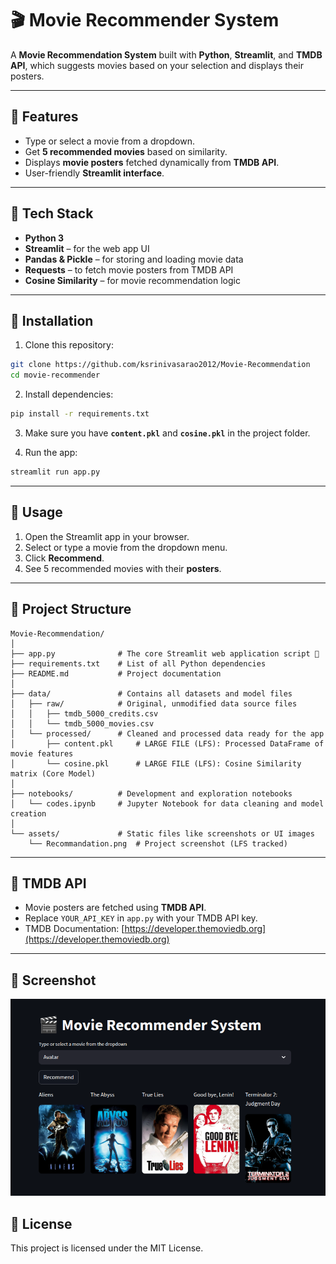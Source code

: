 # 🎬 Movie Recommender System

A **Movie Recommendation System** built with **Python**, **Streamlit**, and **TMDB API**, which suggests movies based on your selection and displays their posters.  

---

## 🔹 Features
- Type or select a movie from a dropdown.
- Get **5 recommended movies** based on similarity.
- Displays **movie posters** fetched dynamically from **TMDB API**.
- User-friendly **Streamlit interface**.

---

## 🔹 Tech Stack
- **Python 3**
- **Streamlit** – for the web app UI
- **Pandas & Pickle** – for storing and loading movie data
- **Requests** – to fetch movie posters from TMDB API
- **Cosine Similarity** – for movie recommendation logic

---

## 🔹 Installation

1. Clone this repository:
```bash
git clone https://github.com/ksrinivasarao2012/Movie-Recommendation
cd movie-recommender
```

2. Install dependencies:
```bash
pip install -r requirements.txt
```

3. Make sure you have **`content.pkl`** and **`cosine.pkl`** in the project folder.

4. Run the app:
```bash
streamlit run app.py
```

---

## 🔹 Usage

1. Open the Streamlit app in your browser.
2. Select or type a movie from the dropdown menu.
3. Click **Recommend**.
4. See 5 recommended movies with their **posters**.

---

## 🔹 Project Structure

```
Movie-Recommendation/
│
├── app.py              # The core Streamlit web application script 🚀
├── requirements.txt    # List of all Python dependencies
├── README.md           # Project documentation
│
├── data/               # Contains all datasets and model files
│   ├── raw/            # Original, unmodified data source files
│   │   ├── tmdb_5000_credits.csv
│   │   └── tmdb_5000_movies.csv
│   └── processed/      # Cleaned and processed data ready for the app
│       ├── content.pkl     # LARGE FILE (LFS): Processed DataFrame of movie features
│       └── cosine.pkl      # LARGE FILE (LFS): Cosine Similarity matrix (Core Model)
│
├── notebooks/          # Development and exploration notebooks
│   └── codes.ipynb     # Jupyter Notebook for data cleaning and model creation
│
└── assets/             # Static files like screenshots or UI images
    └── Recommandation.png  # Project screenshot (LFS tracked)
```
---

## 🔹 TMDB API
- Movie posters are fetched using **TMDB API**.
- Replace `YOUR_API_KEY` in `app.py` with your TMDB API key.
- TMDB Documentation: [https://developer.themoviedb.org](https://developer.themoviedb.org)

---

## 🔹 Screenshot

![Movie Recommender Screenshot](Recommandation.png)


## 🔹 License
This project is licensed under the MIT License.
